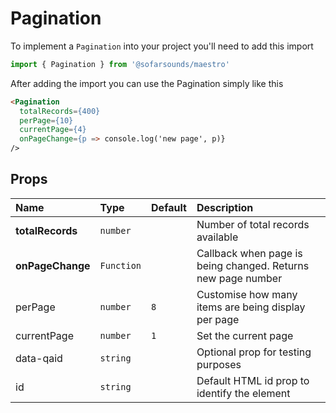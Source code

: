 # Pagination

To implement a `Pagination` into your project you'll need to add this import
```js
import { Pagination } from '@sofarsounds/maestro'
```

After adding the import you can use the Pagination simply like this
```html
<Pagination
  totalRecords={400}
  perPage={10}
  currentPage={4}
  onPageChange={p => console.log('new page', p)}
/>
```

## Props

| Name             | Type       | Default         | Description                      |
| :------------    | :-----     | :-------------- | :------------------------------- |
| **totalRecords** | `number`   |                 | Number of total records available
| **onPageChange** | `Function` |                 | Callback when page is being changed. Returns new page number
| perPage          | `number`   | `8`             | Customise how many items are being display per page
| currentPage      | `number`   | `1`             | Set the current page
| data-qaid        | `string`   |                 | Optional prop for testing purposes
| id               | `string`   |                 | Default HTML id prop to identify the element
